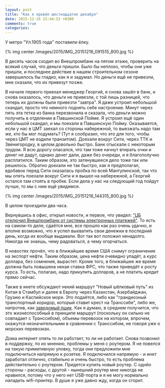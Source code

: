 ```yaml
---
layout: post
title: "Как я провёл шестнадцатое декабря"
date: 2015-12-16 15:44:52 +0300
comments: true
categories: 
---
```

У метро "Ул.1905 года" поставили ёлку.

{% img center /images/2015/IMG_20151216_091515_800.jpg %}

В десять часов сходил во Внешпромбанк на пятом этаже, проверить на всякий случай, что деньги пришли. Было бы неплохо, чтобы они уже пришли, и последнее действие в нашем строительном сезоне завершилось бы гладко, как я и задумал. Но деньги ещё не привезли, мне сказали, что их привезут позже.

В начале первого приехал менеджер Георгий, я снова зашёл в банк, и снова оказалось, что деньги не привезли, с той лишь разницей, что теперь их должны были привезти "завтра". Я даже устроил небольшой скандал, просто что немного поднять себе настроение. Минут через пять эта тетка из банка перезвонила и сказала, что деньги можно получить в отделении в Павшинской Пойме. Я устроил ещё один небольшой скандал, и мы поехали в Павшинскую Пойму. Оказывается, если у нас в ЦМТ заехал со стороны набережной, то выезжать надо там же, кто бы мог подумать? (Тут я сообразил, что это для того, чтобы через ЦМТ не ездили транзитом). Доехали вокруг Сити, через ТТК и Звенигородку, в целом довольно быстро. Банк отыскали с некоторым трудом. Я всю дорогу опасался, что там тоже начнут втирать очки и денег не дадут, однако денег дали, даже без очереди, и я благополучно расплатился. Таким образом, это затянувшееся дело тоже так или решилось. Обратно доехали не так быстро, как я предполагал, вдобавок перед Сити оказалась пробка по всей Мантулинской, так что мы опять поехали вокруг Сити и я вышел на набережной, а Георгий остался там стоять в пробке. Если дела у нас на следующий год пойдут лучше, то мы с ним ещё увидимся.

{% img center /images/2015/IMG_20151216_144315_800.jpg %}

В целом проездили два часа. 

Вернувшись в офис, открыл новости, и первое, что увидел: ["ЦБ отключил Внешпромбанк от системы электронных платежей"](http://lenta.ru/news/2015/12/16/vpbout/). То есть на самом-то деле, сдаётся мне, все прошло как раз очень удачно, и вполне возможно, что я успел выхватить свои денежки в последний день, когда их вообще выдавали. Вот так вот положил ненадолго. Никогда не знаешь, чему радоваться, а чему огорчаться.

В новостях прочёл, что в ближайшее время США снимут ограничение на экспорт нефти. Таким образом, цена нефти очевидно упадёт, а курс доллара, без сомнения, вырастет. Кроме того, в ближайшее же время должна быть повышена некая ставка ФРС, что также приведёт к росту курса. То есть, полагаю, надо прикупить долларов, а не платить кредит прямо сейчас.

Также в инете обсуждают некий маршрут "Новый шёлковый путь" из Китая в Стамбул и далее в Европу через Казахстан, Азербайджан, Грузию и Каспийское море. Это подаётся, либо как "грандиозный транспортный коридор, который ставит крест на Транссибе", либо же, напротив, как [заведомый пшик](http://periskop.livejournal.com/1497861.html). Как я думаю, в среднем получится, что это жизнеспособный в принципе маршрут (поскольку он сильно не совпадает с Транссибом), объемы перевозок на котором, впрочем, окажутся незначительными в сравнении с Транссибом, не говоря уже о морских перевозках.

Дома интернет опять то ли работает, то ли не работает. Снова позвонил в поддержку, по их мнению, проблемы у меня с роутером. Я не повелся на такую примитивную уловку, тогда они предложили мне подключиться напрямую к розетке. Я подключился напрямую - и инет заработал отлично, стабильно и очень быстро, то есть проблема действительно с роутером. Придется купить новый роутер. С однйо стороны - расходы, с другой - нынешний роутер мне никогда не нравился, потому что у него нет USB-порта и я не могу нормально наладить wifi-принтер. В душе я уже давно жду, когда он сгорит.